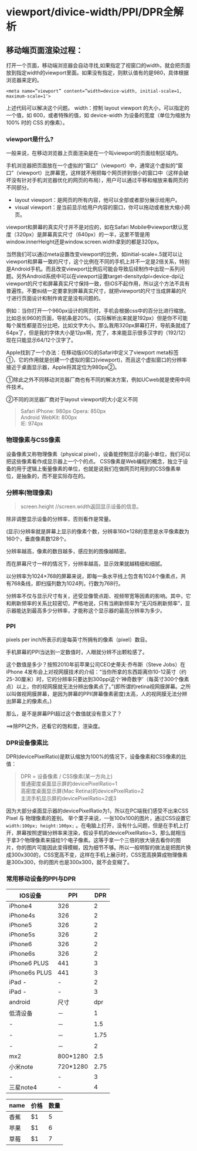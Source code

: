# viewport/divice-width/PPI/DPR全解析

## 移动端页面渲染过程：

打开一个页面，移动端浏览器会自动寻找,如果指定了视窗口的width，就会把页面放到指定width的viewport里面。如果没有指定，则默认值有的是980，具体根据浏览器来定的。

`
<meta name=”viewport” content=”width=device-width, initial-scale=1, maximum-scale=1″>
`

上述代码可以解决这个问题。 
width：控制 layout viewport 的大小，可以指定的一个值，如 600，或者特殊的值，如 device-width 为设备的宽度（单位为缩放为 100% 时的 CSS 的像素）。

### viewport是什么?

一般来说，在移动浏览器上页面渲染是在一个叫viewport的页面绘制区域内。 

手机浏览器把页面放在一个虚拟的“窗口”（viewport）中，通常这个虚拟的“窗口”（viewport）比屏幕宽，这样就不用把每个网页挤到很小的窗口中（这样会破坏没有针对手机浏览器优化的网页的布局），用户可以通过平移和缩放来看网页的不同部分。

- layout viewport：是网页的所有内容，他可以全部或者部分展示给用户。
- visual viewport：是当前显示给用户内容的窗口，你可以拖动或者放大缩小网页。

viewport和屏幕的真实尺寸并不是对应的，如在Safari Mobile中viewport默认宽度（320px）是屏幕真实尺寸（640px）的一半，这里不管是用window.innerHeight还是window.screen.width拿到的都是320px。



当然我们可以通过meta设置改变viewport的比例，如initial-scale=.5就可以让viewport和屏幕一致的尺寸，这个比例在不同的手机上并不一定是2倍关系，特别是Android手机。而且改变viewport比例后可能会导致后续制作中出现一系列问题。另外Android系统中可以在viewport设置target-densitydpi=device-dpi让viewport的尺寸和屏幕真实尺寸保持一致，但iOS不起作用，所以这个方法不具有普遍性。不要纠结一定要拿到屏幕真实尺寸，就把viewport的尺寸当成屏幕的尺寸进行页面设计和制作肯定是没有问题的。



例如：当你打开一个960px设计的网页时，手机会根据css中的百分比进行缩放。比如总长960的页面，导航条是20%。（实际解析出来就是192px）但是你不可能每个属性都是百分比吧，比如文字大小。那么我用320px屏幕打开，导航条就成了64px了，但是我的字体大小是12px啊，完了，本来能显示很多汉字的（192/12）现在只能显示64/12个汉字了。



Apple找到了一个办法：在移动版(iOS)的Safari中定义了viewport meta标签①，它的作用就是创建一个虚拟的窗口(viewport)，而且这个虚拟窗口的分辨率接近于桌面显示器，Apple将其定位为980px②。



①除此之外不同移动浏览器厂商也有不同的解决方案，例如UCweb就是使用中间件技术。 


②不同的浏览器厂商对于layout viewport的大小定义不同

> Safari iPhone: 980px 
Opera: 850px <br/>
Android WebKit: 800px <br/>
IE: 974px

### 物理像素与CSS像素


设备像素又称物理像素（physical pixel），设备能控制显示的最小单位，我们可以把这些像素看作成显示器上一个个的点。 
CSS像素是Web编程的概念，独立于设备的用于逻辑上衡量像素的单位，也就是说我们在做网页时用到的CSS像素单位，是抽象的，而不是实际存在的。



### 分辨率(物理像素)


> screen.height //screen.width返回显示设备的信息。 

除非调整显示设备的分辨率，否则看作是常量。

(显示)分辨率就是屏幕上显示的像素个数，分辨率160×128的意思是水平像素数为160个，垂直像素数128个。



分辨率越高，像素的数目越多，感应到的图像越精密。

而在屏幕尺寸一样的情况下，分辨率越高，显示效果就越精细和细腻。



以分辨率为1024×768的屏幕来说，即每一条水平线上包含有1024个像素点，共有768条线，即扫描列数为1024列，行数为768行。



分辨率不仅与显示尺寸有关，还受显像管点距、视频带宽等因素的影响。其中，它和刷新频率的关系比较密切，严格地说，只有当刷新频率为“无闪烁刷新频率”，显示器能达到最高多少分辨率，才能称这个显示器的最高分辨率为多少。

### PPI

pixels per inch所表示的是每英寸所拥有的像素（pixel）数目。



手机屏幕的PPI当达到一定数值时，人眼就分辨不出颗粒感了。



这个数值是多少？按照2010年前苹果公司CEO史蒂夫·乔布斯（Steve Jobs）在iPhone 4发布会上对视网膜技术的介绍：“当你所拿的东西距离你10-12英寸（约25-30厘米）时，它的分辨率只要达到300ppi这个‘神奇数字’（每英寸300个像素点）以上，你的视网膜就无法分辨出像素点了。”(即所谓的retina视网膜屏幕。之所以叫做视网膜屏幕，是因为屏幕的PPI(屏幕像素密度)太高，人的视网膜无法分辨出屏幕上的像素点。)



那么，是不是屏幕PPI超过这个数值就没有意义了？

==>除PPI之外，还看它的饱和度，渲染度。

### DPR设备像素比

DPR(devicePixelRatio)是默认缩放为100%的情况下，设备像素和CSS像素的比值：

> DPR = 设备像素 / CSS像素(某一方向上) <br/>
普通密度桌面显示屏的devicePixelRatio=1 <br/>
高密度桌面显示屏(Mac Retina)的devicePixelRatio=2 <br/>
主流手机显示屏的devicePixelRatio=2或3

因为大部分桌面显示器的devicePixelRatio为1，所以在PC端我们感受不出来CSS Pixel 与 物理像素的差别。 
举个栗子来说，一张100x100的图片，通过CSS设置它`width:100px; height:100px;` 。在电脑上打开，没有什么问题，但是在手机上打开，屏幕按照逻辑分辨率来渲染，假设手机的devicePixelRatio=3，那么就相当于拿3个物理像素来描绘1个电子像素。这等于拿一个三倍的放大镜去看你的图片，你的图片可能因此变得模糊，因为细节不够。所以一般明智的做法是把图片换成300x300的，CSS宽高不变，这样在手机上展示时，CSS宽高换算成物理像素是300x300，你的图片也是300x300，就不会变糊了。

### 常用移动设备的PPI与DPR

IOS设备 | PPI | DPR
-|-|-
iPhone4	 |        326 |	      2 |
iPhone4s  |       326	 |      2 |
iPhone5	 |        326 |	      2 |
iPhone5s   |      326	 |      2 |
iPhone6	  |       326	 |      2 |
iPhone6s  |     	326  |     	2 |
iPhone6 PLUS  |  	441 |	      3 |
iPhone6s PLUS	 |  441	 |      3 |
iPad - |	        -	 |      2 |
iPad - |	        -	  |     3 |
android	 |   尺寸	 |       dpr |
低清设备 |   － |	       1 |
-	    |      － |	       1.5 |
-	  |     －	 |       1.75 |
-	  |        － |	       2 |
mx2 |	     800*1280 |    2.5 |
小米note  |  720*1280  |   2.75 |
-	 |         - |	        3 |
三星note4 |  -	 |       4 |





name | 价格 |  数量  
-|-|-
香蕉 | $1 | 5 |
苹果 | $1 | 6 |
草莓 | $1 | 7 |

